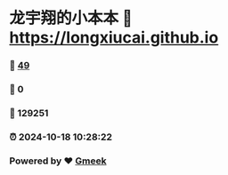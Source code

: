 # 龙宇翔的小本本 :link: https://longxiucai.github.io 
### :page_facing_up: [49](https://longxiucai.github.io/tag.html) 
### :speech_balloon: 0 
### :hibiscus: 129251 
### :alarm_clock: 2024-10-18 10:28:22 
### Powered by :heart: [Gmeek](https://github.com/Meekdai/Gmeek)
